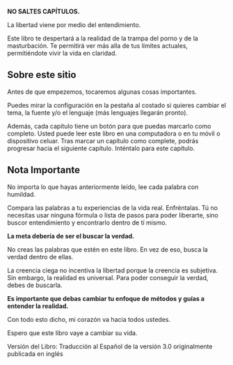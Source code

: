 **NO SALTES CAPÍTULOS.**

La libertad viene por medio del entendimiento.

Este libro te despertará a la realidad de la trampa del porno y de la masturbación. Te permitirá ver más alla de tus límites actuales, permitiéndote vivir la vida en claridad.

## Sobre este sitio

Antes de que empezemos, tocaremos algunas cosas importantes.

Puedes mirar la configuración en la pestaña al costado si quieres cambiar el tema, la fuente y/o el lenguaje (más lenguajes llegarán pronto).

Además, cada capítulo tiene un botón para que puedas marcarlo como completo.
Usted puede leer este libro en una computadora o en tu móvil o dispositivo celuar.
Tras marcar un capítulo como complete, podrás progresar hacia el siguiente capítulo. Inténtalo para este capítulo.

## Nota Importante

No importa lo que hayas anteriormente leído, lee cada palabra con humildad.

Compara las palabras a tu experiencias de la vida real. Enfréntalas. Tú no necesitas usar ninguna fórmula o lista de pasos para poder liberarte, sino buscor entendimiento y encontrarlo dentro de tí mismo.

**La meta debería de ser el buscar la verdad.**

No creas las palabras que estén en este libro. En vez de eso, busca la verdad dentro de ellas.

La creencia ciega no incentiva la libertad porque la creencia es subjetiva. Sin embargo, la realidad es universal. Para poder conseguir la verdad, debes de buscarla.

**Es importante que debas cambiar tu enfoque de métodos y guías a entender la realidad.**

Con todo esto dicho, mi corazón va hacia todos ustedes.

Espero que este libro vaye a cambiar su vida.

Versión del Libro: Traducción al Español de la versión 3.0 originalmente publicada en inglés
